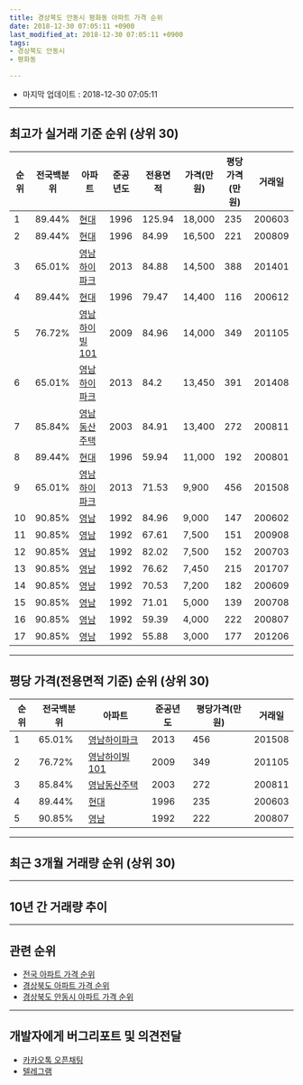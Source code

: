 ```yaml
---
title: 경상북도 안동시 평화동 아파트 가격 순위
date: 2018-12-30 07:05:11 +0900
last_modified_at: 2018-12-30 07:05:11 +0900
tags:
- 경상북도 안동시
- 평화동

---
```


* 마지막 업데이트 : 2018-12-30 07:05:11

---

## 최고가 실거래 기준 순위 (상위 30)


|순위|전국백분위|아파트|준공년도|전용면적|가격(만원)|평당가격(만원)|거래일|
|---|---|---|---|---|---|---|---|
|1|89.44%|[현대](https://search.naver.com/search.naver?query=%EA%B2%BD%EC%83%81%EB%B6%81%EB%8F%84+%EC%95%88%EB%8F%99%EC%8B%9C+%ED%8F%89%ED%99%94%EB%8F%99+%ED%98%84%EB%8C%80)|1996|125.94|18,000|235|200603|
|2|89.44%|[현대](https://search.naver.com/search.naver?query=%EA%B2%BD%EC%83%81%EB%B6%81%EB%8F%84+%EC%95%88%EB%8F%99%EC%8B%9C+%ED%8F%89%ED%99%94%EB%8F%99+%ED%98%84%EB%8C%80)|1996|84.99|16,500|221|200809|
|3|65.01%|[영남하이파크](https://search.naver.com/search.naver?query=%EA%B2%BD%EC%83%81%EB%B6%81%EB%8F%84+%EC%95%88%EB%8F%99%EC%8B%9C+%ED%8F%89%ED%99%94%EB%8F%99+%EC%98%81%EB%82%A8%ED%95%98%EC%9D%B4%ED%8C%8C%ED%81%AC)|2013|84.88|14,500|388|201401|
|4|89.44%|[현대](https://search.naver.com/search.naver?query=%EA%B2%BD%EC%83%81%EB%B6%81%EB%8F%84+%EC%95%88%EB%8F%99%EC%8B%9C+%ED%8F%89%ED%99%94%EB%8F%99+%ED%98%84%EB%8C%80)|1996|79.47|14,400|116|200612|
|5|76.72%|[영남하이빌101](https://search.naver.com/search.naver?query=%EA%B2%BD%EC%83%81%EB%B6%81%EB%8F%84+%EC%95%88%EB%8F%99%EC%8B%9C+%ED%8F%89%ED%99%94%EB%8F%99+%EC%98%81%EB%82%A8%ED%95%98%EC%9D%B4%EB%B9%8C101)|2009|84.96|14,000|349|201105|
|6|65.01%|[영남하이파크](https://search.naver.com/search.naver?query=%EA%B2%BD%EC%83%81%EB%B6%81%EB%8F%84+%EC%95%88%EB%8F%99%EC%8B%9C+%ED%8F%89%ED%99%94%EB%8F%99+%EC%98%81%EB%82%A8%ED%95%98%EC%9D%B4%ED%8C%8C%ED%81%AC)|2013|84.2|13,450|391|201408|
|7|85.84%|[영남동산주택](https://search.naver.com/search.naver?query=%EA%B2%BD%EC%83%81%EB%B6%81%EB%8F%84+%EC%95%88%EB%8F%99%EC%8B%9C+%ED%8F%89%ED%99%94%EB%8F%99+%EC%98%81%EB%82%A8%EB%8F%99%EC%82%B0%EC%A3%BC%ED%83%9D)|2003|84.91|13,400|272|200811|
|8|89.44%|[현대](https://search.naver.com/search.naver?query=%EA%B2%BD%EC%83%81%EB%B6%81%EB%8F%84+%EC%95%88%EB%8F%99%EC%8B%9C+%ED%8F%89%ED%99%94%EB%8F%99+%ED%98%84%EB%8C%80)|1996|59.94|11,000|192|200801|
|9|65.01%|[영남하이파크](https://search.naver.com/search.naver?query=%EA%B2%BD%EC%83%81%EB%B6%81%EB%8F%84+%EC%95%88%EB%8F%99%EC%8B%9C+%ED%8F%89%ED%99%94%EB%8F%99+%EC%98%81%EB%82%A8%ED%95%98%EC%9D%B4%ED%8C%8C%ED%81%AC)|2013|71.53|9,900|456|201508|
|10|90.85%|[영남](https://search.naver.com/search.naver?query=%EA%B2%BD%EC%83%81%EB%B6%81%EB%8F%84+%EC%95%88%EB%8F%99%EC%8B%9C+%ED%8F%89%ED%99%94%EB%8F%99+%EC%98%81%EB%82%A8)|1992|84.96|9,000|147|200602|
|11|90.85%|[영남](https://search.naver.com/search.naver?query=%EA%B2%BD%EC%83%81%EB%B6%81%EB%8F%84+%EC%95%88%EB%8F%99%EC%8B%9C+%ED%8F%89%ED%99%94%EB%8F%99+%EC%98%81%EB%82%A8)|1992|67.61|7,500|151|200908|
|12|90.85%|[영남](https://search.naver.com/search.naver?query=%EA%B2%BD%EC%83%81%EB%B6%81%EB%8F%84+%EC%95%88%EB%8F%99%EC%8B%9C+%ED%8F%89%ED%99%94%EB%8F%99+%EC%98%81%EB%82%A8)|1992|82.02|7,500|152|200703|
|13|90.85%|[영남](https://search.naver.com/search.naver?query=%EA%B2%BD%EC%83%81%EB%B6%81%EB%8F%84+%EC%95%88%EB%8F%99%EC%8B%9C+%ED%8F%89%ED%99%94%EB%8F%99+%EC%98%81%EB%82%A8)|1992|76.62|7,450|215|201707|
|14|90.85%|[영남](https://search.naver.com/search.naver?query=%EA%B2%BD%EC%83%81%EB%B6%81%EB%8F%84+%EC%95%88%EB%8F%99%EC%8B%9C+%ED%8F%89%ED%99%94%EB%8F%99+%EC%98%81%EB%82%A8)|1992|70.53|7,200|182|200609|
|15|90.85%|[영남](https://search.naver.com/search.naver?query=%EA%B2%BD%EC%83%81%EB%B6%81%EB%8F%84+%EC%95%88%EB%8F%99%EC%8B%9C+%ED%8F%89%ED%99%94%EB%8F%99+%EC%98%81%EB%82%A8)|1992|71.01|5,000|139|200708|
|16|90.85%|[영남](https://search.naver.com/search.naver?query=%EA%B2%BD%EC%83%81%EB%B6%81%EB%8F%84+%EC%95%88%EB%8F%99%EC%8B%9C+%ED%8F%89%ED%99%94%EB%8F%99+%EC%98%81%EB%82%A8)|1992|59.39|4,000|222|200807|
|17|90.85%|[영남](https://search.naver.com/search.naver?query=%EA%B2%BD%EC%83%81%EB%B6%81%EB%8F%84+%EC%95%88%EB%8F%99%EC%8B%9C+%ED%8F%89%ED%99%94%EB%8F%99+%EC%98%81%EB%82%A8)|1992|55.88|3,000|177|201206|


---

## 평당 가격(전용면적 기준) 순위 (상위 30)


|순위|전국백분위|아파트|준공년도|평당가격(만원)|거래일|
|---|---|---|---|---|---|
|1|65.01%|[영남하이파크](https://search.naver.com/search.naver?query=%EA%B2%BD%EC%83%81%EB%B6%81%EB%8F%84+%EC%95%88%EB%8F%99%EC%8B%9C+%ED%8F%89%ED%99%94%EB%8F%99+%EC%98%81%EB%82%A8%ED%95%98%EC%9D%B4%ED%8C%8C%ED%81%AC)|2013|456|201508|
|2|76.72%|[영남하이빌101](https://search.naver.com/search.naver?query=%EA%B2%BD%EC%83%81%EB%B6%81%EB%8F%84+%EC%95%88%EB%8F%99%EC%8B%9C+%ED%8F%89%ED%99%94%EB%8F%99+%EC%98%81%EB%82%A8%ED%95%98%EC%9D%B4%EB%B9%8C101)|2009|349|201105|
|3|85.84%|[영남동산주택](https://search.naver.com/search.naver?query=%EA%B2%BD%EC%83%81%EB%B6%81%EB%8F%84+%EC%95%88%EB%8F%99%EC%8B%9C+%ED%8F%89%ED%99%94%EB%8F%99+%EC%98%81%EB%82%A8%EB%8F%99%EC%82%B0%EC%A3%BC%ED%83%9D)|2003|272|200811|
|4|89.44%|[현대](https://search.naver.com/search.naver?query=%EA%B2%BD%EC%83%81%EB%B6%81%EB%8F%84+%EC%95%88%EB%8F%99%EC%8B%9C+%ED%8F%89%ED%99%94%EB%8F%99+%ED%98%84%EB%8C%80)|1996|235|200603|
|5|90.85%|[영남](https://search.naver.com/search.naver?query=%EA%B2%BD%EC%83%81%EB%B6%81%EB%8F%84+%EC%95%88%EB%8F%99%EC%8B%9C+%ED%8F%89%ED%99%94%EB%8F%99+%EC%98%81%EB%82%A8)|1992|222|200807|


---

## 최근 3개월 거래량 순위 (상위 30)


<div style="width:100%;">
    <canvas id="deal_count_ranking" height="250"></canvas>
</div>


<script>
new Chart(document.getElementById("deal_count_ranking"), {
    type: 'horizontalBar',
    data: {
        labels: ['현대'],
        datasets: [{
            label: '실거래 수',
            data: [1],
            borderColor: "rgba(255, 0, 128, 1)",
            backgroundColor: "rgba(255, 0, 128, 0.5)",
            fill: false,
        }]
    },
    options: {
        responsive: true,
        title: {
            display: true,
            text: '최근 3개월 거래량 순위'
        },
        tooltips: {
            mode: 'index',
            intersect: false,
            callbacks: {
                title: function(tooltipItems, data) {
                    return "실거래 수:";
                },
                label: function(tooltipItem, data) {
                    return data.labels[tooltipItem.index] + ": " + tooltipItem.xLabel;
                }
            }
        },
        hover: {
            mode: 'nearest',
            intersect: true
        },
        scales: {
            xAxes: [{
                display: true,
                scaleLabel: {
                    display: true,
                    labelString: '실거래 수'
                },
                ticks: {
                    suggestedMin: 0,
                }
            }],
            yAxes: [{
                display: true,
                ticks: {
                    autoSkip: false,
                    callback: function(value, index, values) {
                        if (value.length > 15)
                            return value.substr(0, 13) + "...";
                        else
                            return value;
                    }
                },
                scaleLabel: {
                    display: false,
                }
            }]
        }
    }
});

</script>


---

## 10년 간 거래량 추이


<div style="width:100%;">
    <canvas id="deal_progress" height="250"></canvas>
</div>

<script>
new Chart(document.getElementById("deal_progress"), {
    type: 'line',
    data: {
        labels: ['200812','200901','200902','200903','200904','200905','200906','200907','200908','200909','200910','200911','200912','201001','201002','201003','201004','201005','201006','201007','201008','201009','201010','201011','201012','201101','201102','201103','201104','201105','201106','201107','201108','201109','201110','201111','201112','201201','201202','201203','201204','201205','201206','201207','201208','201209','201210','201211','201212','201301','201302','201303','201304','201305','201306','201307','201308','201309','201310','201311','201312','201401','201402','201403','201404','201405','201406','201407','201408','201409','201410','201411','201412','201501','201502','201503','201504','201505','201506','201507','201508','201509','201510','201511','201512','201601','201602','201603','201604','201605','201606','201607','201608','201609','201610','201611','201612','201701','201702','201703','201704','201705','201706','201707','201708','201709','201710','201711','201712','201801','201802','201803','201804','201805','201806','201807','201808','201809','201810','201811','201812'],
        datasets: [{
            label: '실거래 수',
            pointRadius: 1,
            data: [0, 0, 1, 0, 0, 0, 1, 2, 3, 2, 5, 6, 4, 3, 1, 2, 1, 2, 5, 4, 2, 1, 2, 1, 1, 4, 2, 2, 0, 2, 3, 0, 2, 3, 1, 2, 1, 1, 2, 3, 3, 2, 2, 4, 2, 0, 3, 2, 0, 1, 1, 1, 1, 1, 3, 1, 1, 1, 3, 1, 0, 3, 5, 2, 4, 1, 1, 1, 1, 1, 4, 3, 1, 1, 0, 3, 6, 2, 2, 1, 3, 0, 5, 2, 1, 1, 3, 1, 3, 3, 0, 1, 2, 1, 2, 4, 4, 4, 5, 5, 2, 0, 3, 2, 1, 2, 0, 1, 3, 1, 2, 4, 0, 0, 5, 1, 1, 1, 0, 1, 0],
            borderColor: "rgba(255, 201, 14, 1)",
            backgroundColor: "rgba(255, 201, 14, 0.5)",
            fill: true,
        }]
    },
    options: {
        responsive: true,
        title: {
            display: true,
            text: '10년간 거래량 추이'
        },
        tooltips: {
            mode: 'index',
            intersect: false,
        },
        hover: {
            mode: 'nearest',
            intersect: true
        },
        scales: {
            xAxes: [{
                display: true,
                scaleLabel: {
                    display: true,
                    labelString: '년/월'
                }
            }],
            yAxes: [{
                display: true,
                ticks: {
                    suggestedMin: 0,
                },
                scaleLabel: {
                    display: true,
                    labelString: '실거래 수'
                }
            }]
        }
    }
});

</script>


---

## 관련 순위

- [전국 아파트 가격 순위](https://inasie.github.io/apt-ranking/전국)
- [경상북도 아파트 가격 순위](https://inasie.github.io/apt-ranking/경상북도)
- [경상북도 안동시 아파트 가격 순위](https://inasie.github.io/apt-ranking/경상북도-안동시)


---

## 개발자에게 버그리포트 및 의견전달

- [카카오톡 오픈채팅](https://open.kakao.com/o/gLJUAP4)
- [텔레그램](https://t.me/inasie)

